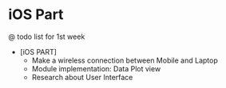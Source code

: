 
# iOS Part


@ todo list for 1st week 
 * [iOS PART] 
    - Make a wireless connection between Mobile and Laptop
    - Module implementation: Data Plot view
    - Research about User Interface